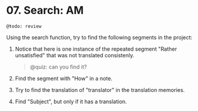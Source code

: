 # 07. Search: AM

    @ŧodo: review

Using the search function, try to find the following segments in the project:

1. Notice that here is one instance of the repeated segment "Rather unsatisfied" that was not translated consistenly.

   > @quiz: can you find it?

2. Find the segment with "How" in a note.
3. Try to find the translation of "translator" in the translation memories.
4. Find "Subject", but only if it has a translation.